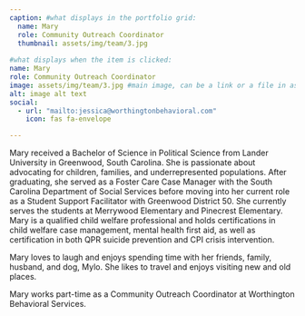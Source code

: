 ```yaml
---
caption: #what displays in the portfolio grid:
  name: Mary
  role: Community Outreach Coordinator
  thumbnail: assets/img/team/3.jpg
  
#what displays when the item is clicked:
name: Mary
role: Community Outreach Coordinator
image: assets/img/team/3.jpg #main image, can be a link or a file in assets/img/portfolio
alt: image alt text
social:
  - url: "mailto:jessica@worthingtonbehavioral.com"
    icon: fas fa-envelope

---
```

Mary received a Bachelor of Science in Political Science from Lander University in Greenwood, South Carolina. She is passionate about advocating for children, families, and underrepresented populations. After graduating, she served as a Foster Care Case Manager with the South Carolina Department of Social Services before moving into her current role as a Student Support Facilitator with Greenwood District 50. She currently serves the students at Merrywood Elementary and Pinecrest Elementary. Mary is a qualified child welfare professional and holds certifications in child welfare case management, mental health first aid, as well as certification in both QPR suicide prevention and CPI crisis intervention. 

Mary loves to laugh and enjoys spending time with her friends, family, husband, and dog, Mylo. She likes to travel and enjoys visiting new and old places.  

Mary works part-time as a Community Outreach Coordinator at Worthington Behavioral Services.

